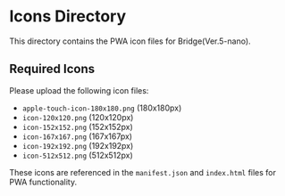 # Icons Directory

This directory contains the PWA icon files for Bridge(Ver.5-nano).

## Required Icons

Please upload the following icon files:

- `apple-touch-icon-180x180.png` (180x180px)
- `icon-120x120.png` (120x120px)
- `icon-152x152.png` (152x152px)
- `icon-167x167.png` (167x167px)
- `icon-192x192.png` (192x192px)
- `icon-512x512.png` (512x512px)

These icons are referenced in the `manifest.json` and `index.html` files for PWA functionality.
